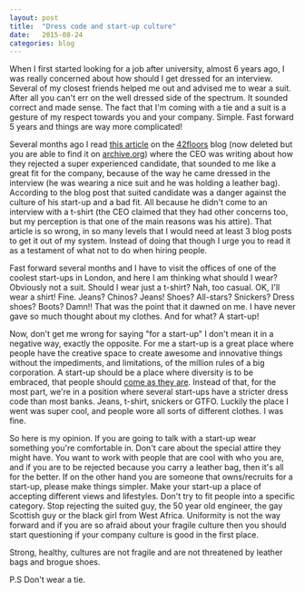 ```yaml
---
layout: post
title:  "Dress code and start-up culture"
date:   2015-08-24
categories: blog
---
```


When I first started looking for a job after university, almost 6 years ago, I was really concerned about how should I get dressed for an interview. Several of my closest friends helped me out and advised me to wear a suit. After all you can't err on the well dressed side of the spectrum. It sounded correct and made sense. The fact that I'm coming with a tie and a suit is a gesture of my respect towards you and your company. Simple. Fast forward 5 years and things are way more complicated!

Several months ago I read [this article](https://web.archive.org/web/20140618142018/http://blog.42floors.com/interviewing-at-a-startup/) on the [42floors](https://42floors.com/) blog (now deleted but you are able to find it on [archive.org](https://archive.org)) where the CEO was writing about how they rejected a super experienced candidate, that sounded to me like a great fit for the company, because of the way he came dressed in the interview (he was wearing a nice suit and he was holding a leather bag). According to the blog post that suited candidate was a danger against the culture of his start-up and a bad fit. All because he didn't come to an interview with a t-shirt (the CEO claimed that they had other concerns too, but my perception is that one of the main reasons was his attire). That article is so wrong, in so many levels that I would need at least 3 blog posts to get it out of my system. Instead of doing that though I urge you to read it as a testament of what not to do when hiring people.

Fast forward several months and I have to visit the offices of one of the coolest start-ups in London, and here I am thinking what should I wear? Obviously not a suit. Should I wear just a t-shirt? Nah, too casual. OK, I'll wear a shirt! Fine. Jeans? Chinos? Jeans! Shoes? All-stars? Snickers? Dress shoes? Boots? Damn!! That was the point that it dawned on me. I have never gave so much thought about my clothes. And for what? A start-up!

Now, don't get me wrong for saying "for a start-up" I don't mean it in a negative way, exactly the opposite. For me a start-up is a great place where people have the creative space to create awesome and innovative things without the impediments, and limitations, of the million rules of a big corporation. A start-up should be a place where diversity is to be embraced, that people should [come as they are](https://www.youtube.com/watch?v=vabnZ9-ex7o). Instead of that, for the most part, we're in a position where several start-ups have a stricter dress code than most banks. Jeans, t-shirt, snickers or GTFO. Luckily the place I went was super cool, and people wore all sorts of different clothes. I was fine.

So here is my opinion. If you are going to talk with a start-up wear something you're comfortable in. Don't care about the special attire they might have. You want to work with people that are cool with who you are, and if you are to be rejected because you carry a leather bag, then it's all for the better. If on the other hand you are someone that owns/recruits for a start-up, please make things simpler. Make your start-up a place of accepting different views and lifestyles. Don't try to fit people into a specific category. Stop rejecting the suited guy, the 50 year old engineer, the gay Scottish guy or the black girl from West Africa. Uniformity is not the way forward and if you are so afraid about your fragile culture then you should start questioning if your company culture is good in the first place.

Strong, healthy, cultures are not fragile and are not threatened by leather bags and brogue shoes.

P.S Don't wear a tie.  